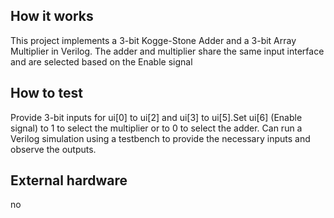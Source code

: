 <!---

This file is used to generate your project datasheet. Please fill in the information below and delete any unused
sections.

You can also include images in this folder and reference them in the markdown. Each image must be less than
512 kb in size, and the combined size of all images must be less than 1 MB.
-->

## How it works

This project implements a 3-bit Kogge-Stone Adder and a 3-bit Array Multiplier in Verilog. The adder and multiplier share the same input interface and are selected based on the Enable signal

## How to test


Provide 3-bit inputs for ui[0] to ui[2] and ui[3] to ui[5].Set ui[6] (Enable signal) to 1 to select the multiplier or to 0 to select the adder. Can run a Verilog simulation using a testbench to provide the necessary inputs and observe the outputs.


## External hardware

no

